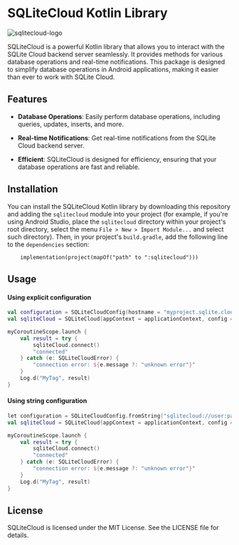 # SQLiteCloud Kotlin Library

![sqlitecloud-logo](https://github.com/sqlitecloud/sqlitecloud-kotlin/assets/3525511/392efdae-44a5-4a8c-9dd9-3eba99620108)

SQLiteCloud is a powerful Kotlin library that allows you to interact with the SQLite Cloud backend server seamlessly. It provides methods for various database operations and real-time notifications. This package is designed to simplify database operations in Android applications, making it easier than ever to work with SQLite Cloud.

## Features

- **Database Operations**: Easily perform database operations, including queries, updates, inserts, and more.

- **Real-time Notifications**: Get real-time notifications from the SQLite Cloud backend server.

- **Efficient**: SQLiteCloud is designed for efficiency, ensuring that your database operations are fast and reliable.

## Installation

You can install the SQLiteCloud Kotlin library by downloading this repository and adding the `sqlitecloud` module into your project (for example, if you're using Android Studio, place the `sqlitecloud` directory within your project's root directory, select the menu `File > New > Import Module...` and select such directory). Then, in your project's `build.gradle`, add the following line to the `dependencies` section:
```
    implementation(project(mapOf("path" to ":sqlitecloud")))
```

## Usage

#### Using explicit configuration

```kotlin
val configuration = SQLiteCloudConfig(hostname = "myproject.sqlite.cloud", username = "", password = "")
val sqliteCloud = SQLiteCloud(appContext = applicationContext, config = configuration)

myCoroutineScope.launch {
    val result = try {
        sqliteCloud.connect()
        "connected"
    } catch (e: SQLiteCloudError) {
        "connection error: ${e.message ?: "unknown error"}"
    }
    Log.d("MyTag", result)
}
```

#### Using string configuration

```kotlin
let configuration = SQLiteCloudConfig.fromString("sqlitecloud://user:pass@host.com:port/dbname?timeout=10&key2=value2&key3=value3")
val sqliteCloud = SQLiteCloud(appContext = applicationContext, config = configuration)

myCoroutineScope.launch {
    val result = try {
        sqliteCloud.connect()
        "connected"
    } catch (e: SQLiteCloudError) {
        "connection error: ${e.message ?: "unknown error"}"
    }
    Log.d("MyTag", result)
}
```

## License
SQLiteCloud is licensed under the MIT License. See the LICENSE file for details.
